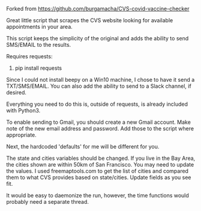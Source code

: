 Forked from https://github.com/burgamacha/CVS-covid-vaccine-checker

Great little script that scrapes the CVS website looking for available appointments in your area.

This script keeps the simplicity of the original and adds the ability to send SMS/EMAIL to the 
results.

Requires requests:

1. pip install requests

Since I could not install beepy on a Win10 machine, I chose to have it send a TXT/SMS/EMAIL. You
can also add the ability to send to a Slack channel, if desired.

Everything you need to do this is, outside of requests, is already included with Python3.

To enable sending to Gmail, you should create a new Gmail account. Make note of the new
email address and password. Add those to the script where appropriate.

Next, the hardcoded 'defaults' for me will be different for you.

The state and cities variables should be changed. If you live in the Bay Area, the cities shown
are within 50km of San Francisco. You may need to update the values. I used freemaptools.com to get
the list of cities and compared them to what CVS provides based on state/cities. Update fields as
you see fit.

It would be easy to daemonize the run, however, the time functions would probably need a separate 
thread.
